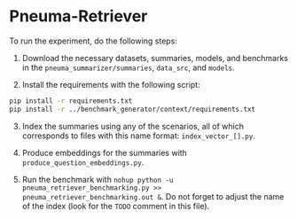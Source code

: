 # Pneuma-Retriever

To run the experiment, do the following steps:

1. Download the necessary datasets, summaries, models, and benchmarks in the `pneuma_summarizer/summaries`, `data_src`, and `models`.

2. Install the requirements with the following script:
```bash
pip install -r requirements.txt
pip install -r ../benchmark_generator/context/requirements.txt
```

3. Index the summaries using any of the scenarios, all of which corresponds to files with this name format: `index_vector_[].py`.

4. Produce embeddings for the summaries with `produce_question_embeddings.py`.

5. Run the benchmark with `nohup python -u pneuma_retriever_benchmarking.py >> pneuma_retriever_benchmarking.out &`. Do not forget to adjust the name of the index (look for the `TODO` comment in this file).
